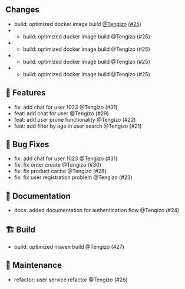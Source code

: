 ## Changes

- build: optimized docker image build [@Tengizo](https://github.com/Tengizo) [(#25)](https://github.com/Tengizo/release-example/pull/25) 
- - build: optimized docker image build @Tengizo (#25)
- - build: optimized docker image build @Tengizo (#25)
- - build: optimized docker image build @Tengizo (#25)
-  - build: optimized docker image build @Tengizo (#25)

## 🚀 Features

- fix: add chat for user 1023 @Tengizo (#31)
- feat: add chat for user @Tengizo (#29)
- feat: add user prune functionality @Tengizo (#22)
- feat: add filter by age in user search @Tengizo (#21)

## 🐛 Bug Fixes

- fix: add chat for user 1023 @Tengizo (#31)
- fix: fix order create @Tengizo (#30)
- fix: fix product cache @Tengizo (#28)
- fix: fix user registration problem @Tengizo (#23)

## 📜 Documentation

- docs: added documentation for authentication flow @Tengizo (#24)

## 🏗️ Build

- build: optimized maven  build @Tengizo (#27)

## 🧰 Maintenance

- refactor: user service refactor @Tengizo (#26)

